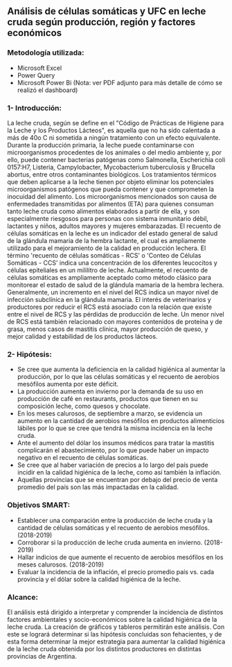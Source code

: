 ## Análisis de células somáticas y UFC en leche cruda según producción, región y factores económicos

### Metodología utilizada:
- Microsoft Excel
- Power Query
- Microsoft Power Bi
  (Nota: ver PDF adjunto para más detalle de cómo se realizó el dashboard)

### 1- Introducción:
La leche cruda, según se define en el "Código de Prácticas de Higiene para la Leche y los
Productos Lácteos", es aquella que no ha sido calentada a más de 40o C ni sometida a
ningún tratamiento con un efecto equivalente.
Durante la producción primaria, la leche puede contaminarse con microorganismos
procedentes de los animales o del medio ambiente y, por ello, puede contener bacterias
patógenas como Salmonella, Escherichia coli 0157:H7, Listeria, Campylobacter,
Mycobacterium tuberculosis y Brucella abortus, entre otros contaminantes biológicos. Los
tratamientos térmicos que deben aplicarse a la leche tienen por objeto eliminar los
potenciales microorganismos patógenos que pueda contener y que comprometen la
inocuidad del alimento.
Los microorganismos mencionados son causa de enfermedades transmitidas por alimentos
(ETA) para quienes consuman tanto leche cruda como alimentos elaborados a partir de ella,
y son especialmente riesgosos para personas con sistema inmunitario débil, lactantes y
niños, adultos mayores y mujeres embarazadas.
El recuento de células somáticas en la leche es un indicador del estado general de salud de
la glándula mamaria de la hembra lactante, el cual es ampliamente utilizado para el
mejoramiento de la calidad en producción lechera.
El término 'recuento de células somáticas - RCS' o 'Conteo de Células Somáticas - CCS' indica
una concentración de los diferentes leucocitos y células epiteliales en un mililitro de leche.
Actualmente, el recuento de células somáticas es ampliamente aceptado como método
clásico para monitorear el estado de salud de la glándula mamaria de la hembra lechera.
Generalmente, un incremento en el nivel del RCS indica un mayor nivel de infección
subclínica en la glándula mamaria. El interés de veterinarios y productores por reducir el
RCS está asociado con la relación que existe entre el nivel de RCS y las pérdidas de
producción de leche. Un menor nivel de RCS está también relacionado con mayores
contenidos de proteína y de grasa, menos casos de mastitis clínica, mayor producción de
queso, y mejor calidad y estabilidad de los productos lácteos.

### 2- Hipótesis:
- Se cree que aumenta la deficiencia en la calidad higiénica al aumentar la producción,
por lo que las células somáticas y el recuento de aerobios mesófilos aumenta por
este déficit.
- La producción aumenta en invierno por la demanda de su uso en producción de café
en restaurants, productos que tienen en su composición leche, como quesos y
chocolate.
- En los meses calurosos, de septiembre a marzo, se evidencia un aumento en la
cantidad de aerobios mesófilos en productos alimenticios lábiles por lo que se cree
que tendrá la misma incidencia en la leche cruda.
- Ante el aumento del dólar los insumos médicos para tratar la mastitis complicarán el
abastecimiento, por lo que puede haber un impacto negativo en el recuento de
células somáticas.
- Se cree que al haber variación de precios a lo largo del país puede incidir en la
calidad higiénica de la leche, como así también la inflación.
- Aquellas provincias que se encuentran por debajo del precio de venta promedio del
país son las más impactadas en la calidad.

### Objetivos SMART:
- Establecer una comparación entre la producción de leche cruda y la cantidad de
células somáticas y el recuento de aerobios mesófilos. (2018-2019)
- Corroborar si la producción de leche cruda aumenta en invierno. (2018-2019)
- Hallar indicios de que aumente el recuento de aerobios mesófilos en los meses
calurosos. (2018-2019)
- Evaluar la incidencia de la inflación, el precio promedio país vs. cada provincia y el
dólar sobre la calidad higiénica de la leche.

### Alcance:
El análisis está dirigido a interpretar y comprender la incidencia de distintos factores
ambientales y socio-económicos sobre la calidad higiénica de la leche cruda. La creación de
gráficos y tableros permitirán este análisis. Con este se logrará determinar si las hipótesis
concluidas son fehacientes, y de esta forma determinar la mejor estrategia para aumentar la
calidad higiénica de la leche cruda obtenida por los distintos productores en distintas
provincias de Argentina.
